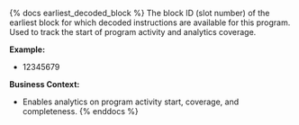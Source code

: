 {% docs earliest_decoded_block %}
The block ID (slot number) of the earliest block for which decoded instructions are available for this program. Used to track the start of program activity and analytics coverage.

**Example:**
- 12345679

**Business Context:**
- Enables analytics on program activity start, coverage, and completeness.
{% enddocs %}